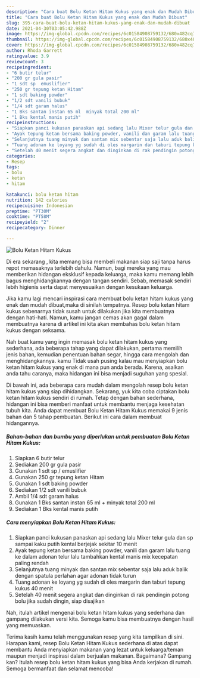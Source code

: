 ```yaml
---
description: "Cara buat Bolu Ketan Hitam Kukus yang enak dan Mudah Dibuat"
title: "Cara buat Bolu Ketan Hitam Kukus yang enak dan Mudah Dibuat"
slug: 395-cara-buat-bolu-ketan-hitam-kukus-yang-enak-dan-mudah-dibuat
date: 2021-04-30T03:05:42.988Z
image: https://img-global.cpcdn.com/recipes/6c01584908759132/680x482cq70/bolu-ketan-hitam-kukus-foto-resep-utama.jpg
thumbnail: https://img-global.cpcdn.com/recipes/6c01584908759132/680x482cq70/bolu-ketan-hitam-kukus-foto-resep-utama.jpg
cover: https://img-global.cpcdn.com/recipes/6c01584908759132/680x482cq70/bolu-ketan-hitam-kukus-foto-resep-utama.jpg
author: Rhoda Garrett
ratingvalue: 3.9
reviewcount: 3
recipeingredient:
- "6 butir telur"
- "200 gr gula pasir"
- "1 sdt sp  emuslifier"
- "250 gr tepung ketan Hitam"
- "1 sdt baking powder"
- "1/2 sdt vanili bubuk"
- "1/4 sdt garam halus"
- "1 Bks santan instan 65 ml  minyak total 200 ml"
- "1 Bks kental manis putih"
recipeinstructions:
- "Siapkan panci kukusan panaskan api sedang lalu Mixer telur gula dan sp sampai kaku putih kental berjejak sekitar 10 menit"
- "Ayak tepung ketan bersama baking powder, vanili dan garam lalu tuang ke dalam adonan telur lalu tambahkan kental manis mix kecepatan paling rendah"
- "Selanjutnya tuang minyak dan santan mix sebentar saja lalu aduk balik dengan spatula perlahan agar adonan tidak turun"
- "Tuang adonan ke loyang yg sudah di oles margarin dan taburi tepung kukus 40 menit"
- "Setelah 40 menit segera angkat dan dinginkan di rak pendingin potong bolu jika sudah dingin, siap disajikan"
categories:
- Resep
tags:
- bolu
- ketan
- hitam

katakunci: bolu ketan hitam 
nutrition: 142 calories
recipecuisine: Indonesian
preptime: "PT30M"
cooktime: "PT58M"
recipeyield: "2"
recipecategory: Dinner

---
```



![Bolu Ketan Hitam Kukus](https://img-global.cpcdn.com/recipes/6c01584908759132/680x482cq70/bolu-ketan-hitam-kukus-foto-resep-utama.jpg)

Di era  sekarang , kita memang bisa membeli makanan siap saji tanpa harus repot memasaknya terlebih dahulu. Namun, bagi mereka yang mau memberikan hidangan eksklusif kepada keluarga, maka kamu memang lebih bagus menghidangkannya dengan tangan sendiri. Sebab, memasak sendiri lebih higienis serta dapat menyesuaikan dengan kesukaan keluarga.

Jika kamu lagi mencari inspirasi cara membuat bolu ketan hitam kukus yang enak dan mudah dibuat,maka di sinilah tempatnya. Resep bolu ketan hitam kukus  sebenarnya tidak susah untuk dilakukan jika kita membuatnya dengan hati-hati. Namun, kamu jangan cemas akan gagal dalam membuatnya 
karena di artikel ini kita akan membahas bolu ketan hitam kukus dengan seksama.  



Nah buat kamu yang ingin memasak bolu ketan hitam kukus yang sederhana, ada beberapa tahap yang dapat dilakukan, pertama memilih jenis bahan, kemudian penentuan bahan segar, hingga cara mengolah dan menghidangkannya. kamu Tidak usah pusing kalau mau menyiapkan bolu ketan hitam kukus yang enak di mana pun anda berada. Karena, asalkan anda  tahu caranya, maka hidangan ini bisa menjadi suguhan yang spesial.

Di bawah ini, ada beberapa cara mudah dalam mengolah resep bolu ketan hitam kukus yang siap dihidangkan. Sekarang, yuk kita coba ciptakan bolu ketan hitam kukus sendiri di rumah. Tetap dengan bahan sederhana, hidangan ini bisa memberi manfaat untuk membantu menjaga kesehatan tubuh kita. Anda dapat membuat Bolu Ketan Hitam Kukus memakai 9 jenis bahan dan 5 tahap pembuatan. Berikut ini cara dalam membuat hidangannya.

<!--inarticleads1-->

##### Bahan-bahan dan bumbu yang diperlukan untuk pembuatan Bolu Ketan Hitam Kukus:

1. Siapkan 6 butir telur
1. Sediakan 200 gr gula pasir
1. Gunakan 1 sdt sp / emuslifier
1. Gunakan 250 gr tepung ketan Hitam
1. Gunakan 1 sdt baking powder
1. Sediakan 1/2 sdt vanili bubuk
1. Ambil 1/4 sdt garam halus
1. Gunakan 1 Bks santan instan 65 ml + minyak total 200 ml
1. Sediakan 1 Bks kental manis putih




<!--inarticleads2-->

##### Cara menyiapkan Bolu Ketan Hitam Kukus:

1. Siapkan panci kukusan panaskan api sedang lalu Mixer telur gula dan sp sampai kaku putih kental berjejak sekitar 10 menit
1. Ayak tepung ketan bersama baking powder, vanili dan garam lalu tuang ke dalam adonan telur lalu tambahkan kental manis mix kecepatan paling rendah
1. Selanjutnya tuang minyak dan santan mix sebentar saja lalu aduk balik dengan spatula perlahan agar adonan tidak turun
1. Tuang adonan ke loyang yg sudah di oles margarin dan taburi tepung kukus 40 menit
1. Setelah 40 menit segera angkat dan dinginkan di rak pendingin potong bolu jika sudah dingin, siap disajikan




Nah, itulah artikel mengenai  bolu ketan hitam kukus  yang sederhana dan gampang dilakukan versi kita. Semoga kamu bisa membuatnya dengan hasil yang memuaskan. 

Terima kasih kamu telah menggunakan resep yang kita tampilkan di sini. Harapan kami, resep  Bolu Ketan Hitam Kukus sederhana di atas dapat membantu Anda menyiapkan makanan yang lezat untuk keluarga/teman maupun menjadi inspirasi dalam berjualan makanan. Bagaimana? Gampang kan? Itulah resep bolu ketan hitam kukus yang bisa Anda kerjakan di rumah. Semoga bermanfaat dan selamat mencoba!

